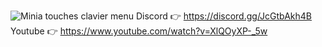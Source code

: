 ![Minia touches clavier menu](https://user-images.githubusercontent.com/48238287/129496655-2fe50a0a-af33-4329-a8c7-4ebbffb6df89.png)
Discord 👉 https://discord.gg/JcGtbAkh4B
Youtube 👉 https://www.youtube.com/watch?v=XlQOyXP-_5w

